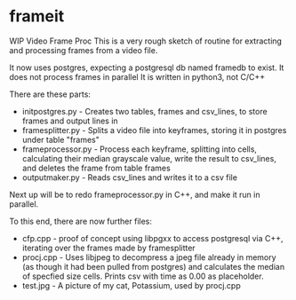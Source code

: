 # frameit
WIP Video Frame Proc
This is a very rough sketch of routine for extracting and processing frames from a video file.

It now uses postgres, expecting a postgresql db named framedb to exist.
It does not process frames in parallel
It is written in python3, not C/C++

There are these parts:

* initpostgres.py - Creates two tables, frames and csv_lines, to store frames and output lines in
* framesplitter.py - Splits a video file into keyframes, storing it in postgres under table "frames"
* frameprocessor.py - Process each keyframe, splitting into cells, calculating their median grayscale value, write the result to csv_lines, and deletes the frame from table frames
* outputmaker.py - Reads csv_lines and writes it to a csv file

Next up will be to redo frameprocessor.py in C++, and make it run in parallel.

To this end, there are now further files:

* cfp.cpp - proof of concept using libpgxx to access postgresql via C++, iterating over the frames made by framesplitter
* procj.cpp - Uses libjpeg to decompress a jpeg file already in memory (as though it had been pulled from postgres) and calculates the median of specfied size cells. Prints csv with time as 0.00 as placeholder.
* test.jpg - A picture of my cat, Potassium, used by procj.cpp
